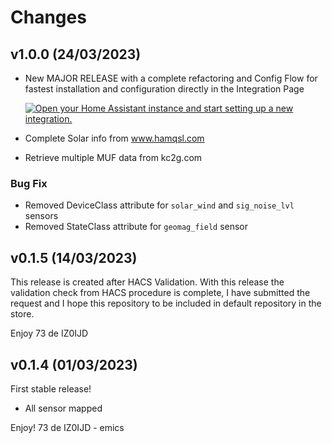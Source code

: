 # Changes
## v1.0.0 (24/03/2023)
* New MAJOR RELEASE with a complete refactoring and Config Flow for fastest installation and configuration directly in the Integration Page

   [![Open your Home Assistant instance and start setting up a new integration.](https://my.home-assistant.io/badges/config_flow_start.svg)](https://my.home-assistant.io/redirect/config_flow_start/?domain=ham_radio_propagation)

* Complete Solar info from www.hamqsl.com
* Retrieve multiple MUF data from kc2g.com

### Bug Fix
* Removed DeviceClass attribute for `solar_wind` and `sig_noise_lvl` sensors
* Removed StateClass attribute for `geomag_field` sensor

## v0.1.5 (14/03/2023)
This release is created after HACS Validation.
With this release the validation check from HACS procedure is complete, I have submitted the request and I hope this repository to be included in default repository in the store.

Enjoy
73 de IZ0IJD

## v0.1.4 (01/03/2023)
First stable release!
* All sensor mapped

Enjoy!
73 de IZ0IJD - emics